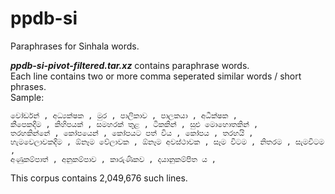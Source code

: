 # ppdb-si
Paraphrases for Sinhala words.<br>

<em><b>ppdb-si-pivot-filtered.tar.xz</b></em> contains paraphrase words.<br>
Each line contains two or more comma seperated similar words / short phrases.<br>
Sample:<br>
```
වෝර්ඩන් , අධ්‍යක්ෂක , මුර , පාලිකාව , පාලකයා , අධීක්ෂක ,
කීපෙකදීම , කිහිපයක් , සමහරක් තුළ , ටිකකින් , සුළු මොහොතකින් , 
තරහකින්නේ , කෝපයෙන් , කෝපයට පත් විය , කෝපය , තරහයි ,
හැමවෙලාවකදීම , ඕනෑම වේලාවක , ඕනෑම අවස්ථාවක , සෑම විටම , නිතරම , සැමවිටම ,
අණුකම්පාත් , අනුකම්පාව , කාරුණිකව , දයානුකම්පිත ය , 
```
This corpus contains 2,049,676 such lines.
